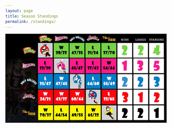 ```yaml
---
layout: page
title: Season Standings
permalink: /standings/
---
```




<img src="/img/standings.jpg">